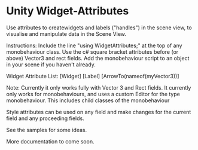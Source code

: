 # Unity Widget-Attributes
Use attributes to createwidgets and labels ("handles") in the scene view, to visualise and manipulate data in the Scene View.

Instructions:
Include the line "using WidgetAttributes;" at the top of any monobehaviour class.
Use the c# square bracket attributes before (or above) Vector3 and rect fields. 
Add the monobehaviour script to an object in your scene if you haven't already.

Widget Attribute List:
[Widget]
[Label]
[ArrowTo(nameof(myVector3))]

Note:
Currently it only works fully with Vector 3 and Rect fields.
It currently only works for monobehaviours, and uses a custom Editor for the type monobehaviour. This includes child classes of the monobehaviour

Style attributes can be used on any field and make changes for the current field and any proceeding fields.

See the samples for some ideas.

More documentation to come soon.
